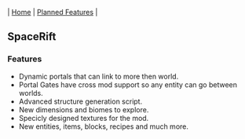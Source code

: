 | [Home](https://space-rift.github.io/Community) | [Planned Features](https://space-rift.github.io/Community/Planned-Features) |
## SpaceRift
### Features
- Dynamic portals that can link to more then world.
- Portal Gates have cross mod support so any entity can go between worlds.
- Advanced structure generation script.
- New dimensions and biomes to explore.
- Specicly designed textures for the mod.
- New entities, items, blocks, recipes and much more.
